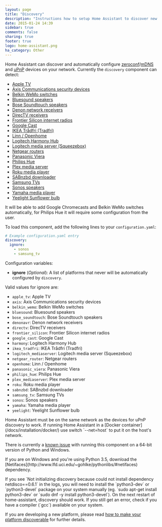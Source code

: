 ```yaml
---
layout: page
title: "Discovery"
description: "Instructions how to setup Home Assistant to discover new devices."
date: 2015-01-24 14:39
sidebar: true
comments: false
sharing: true
footer: true
logo: home-assistant.png
ha_category: Other
---
```



Home Assistant can discover and automatically configure [zeroconf](https://en.wikipedia.org/wiki/Zero-configuration_networking)/[mDNS](https://en.wikipedia.org/wiki/Multicast_DNS) and [uPnP](https://en.wikipedia.org/wiki/Universal_Plug_and_Play) devices on your network. Currently the `discovery` component can detect:

 * [Apple TV](https://home-assistant.io/components/apple_tv/)
 * [Axis Communications security devices](https://home-assistant.io/components/axis/)
 * [Belkin WeMo switches](https://home-assistant.io/components/wemo/)
 * [Bluesound speakers](https://home-assistant.io/components/media_player.bluesound/)
 * [Bose Soundtouch speakers](https://home-assistant.io/components/media_player.soundtouch/)
 * [Denon network receivers](https://home-assistant.io/components/media_player.denonavr/)
 * [DirecTV receivers](https://home-assistant.io/components/media_player.directv/)
 * [Frontier Silicon internet radios](https://home-assistant.io/components/media_player.frontier_silicon/)
 * [Google Cast](https://home-assistant.io/components/media_player.cast/)
 * [IKEA Trådfri (Tradfri)](https://home-assistant.io/components/tradfri/)
 * [Linn / Openhome](https://home-assistant.io/components/media_player.openhome/)
 * [Logitech Harmony Hub](https://home-assistant.io/components/remote.harmony/)
 * [Logitech media server (Squeezebox)](https://home-assistant.io/components/media_player.squeezebox/)
 * [Netgear routers](https://home-assistant.io/components/device_tracker.netgear/)
 * [Panasonic Viera](https://home-assistant.io/components/media_player.panasonic_viera/)
 * [Philips Hue](https://home-assistant.io/components/light.hue/)
 * [Plex media server](https://home-assistant.io/components/media_player.plex/)
 * [Roku media player](https://home-assistant.io/components/media_player.roku/)
 * [SABnzbd downloader](https://home-assistant.io/components/sensor.sabnzbd/)
 * [Samsung TVs](https://home-assistant.io/components/media_player.samsungtv/)
 * [Sonos speakers](https://home-assistant.io/components/media_player.sonos/)
 * [Yamaha media player](https://home-assistant.io/components/media_player.yamaha/)
 * [Yeelight Sunflower bulb](https://home-assistant.io/components/light.yeelightsunflower/)

It will be able to add Google Chromecasts and Belkin WeMo switches automatically, for Philips Hue it will require some configuration from the user.

To load this component, add the following lines to your `configuration.yaml`:

```yaml
# Example configuration.yaml entry
discovery:
  ignore:
    - sonos
    - samsung_tv
```

Configuration variables:

- **ignore** (*Optional*): A list of platforms that never will be automatically configured by `discovery`.

Valid values for ignore are:

 * `apple_tv`: Apple TV
 * `axis`: Axis Communications security devices
 * `belkin_wemo`: Belkin WeMo switches
 * `bluesound`: Bluesound speakers
 * `bose_soundtouch`: Bose Soundtouch speakers
 * `denonavr`: Denon network receivers
 * `directv`: DirecTV receivers
 * `frontier_silicon`: Frontier Silicon internet radios
 * `google_cast`: Google Cast
 * `harmony`: Logitech Harmony Hub
 * `ikea_tradfri`: IKEA Trådfri (Tradfri)
 * `logitech_mediaserver`: Logitech media server (Squeezebox)
 * `netgear_router`: Netgear routers
 * `openhome`: Linn / Openhome
 * `panasonic_viera`: Panasonic Viera
 * `philips_hue`: Philips Hue
 * `plex_mediaserver`: Plex media server
 * `roku`: Roku media player
 * `sabnzbd`: SABnzbd downloader
 * `samsung_tv`: Samsung TVs
 * `sonos`: Sonos speakers
 * `yamaha`: Yamaha media player
 * `yeelight`: Yeelight Sunflower bulb
 
<p class='note'>
Home Assistant must be on the same network as the devices for uPnP discovery to work.
If running Home Assistant in a [Docker container](/docs/installation/docker/) use switch `--net=host` to put it on the host's network.
</p>

<p class='note warning'>
There is currently a <a href='https://bitbucket.org/al45tair/netifaces/issues/17/dll-fails-to-load-windows-81-64bit'>known issue</a> with running this component on a 64-bit version of Python and Windows.
</p>

<p class='note'>
If you are on Windows and you're using Python 3.5, download the [Netifaces](http://www.lfd.uci.edu/~gohlke/pythonlibs/#netifaces) dependency.
</p>

<p class='note'>
If you see `Not initializing discovery because could not install dependency netdisco==0.6.1` in the logs, you will need to install the `python3-dev` or `python3-devel` package on your system manually (eg. `sudo apt-get install python3-dev` or `sudo dnf -y install python3-devel`). On the next restart of home-assistant, discovery should work. If you still get an error, check if you have a compiler (`gcc`) available on your system.
</p>

If you are developing a new platform, please read [how to make your platform discoverable](/developers/component_discovery/) for further details.

